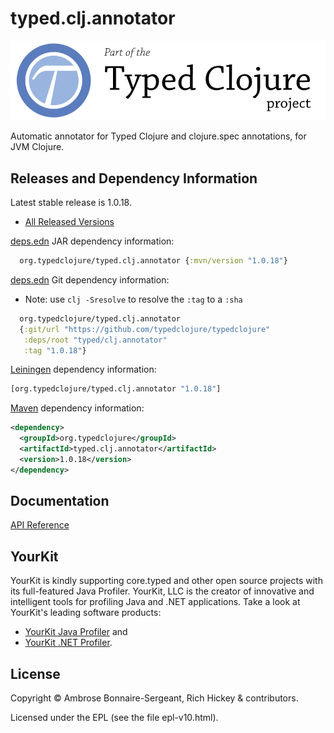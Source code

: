<!-- DO NOT EDIT! Instead, edit `dev/resources/root-templates/typed/clj.annotator/README.md` and run `./script/regen-selmer.sh` -->
# typed.clj.annotator

<a href='https://typedclojure.org'><img src='images/part-of-typed-clojure-project.png'></a>

Automatic annotator for Typed Clojure and clojure.spec annotations, for JVM Clojure.

## Releases and Dependency Information

Latest stable release is 1.0.18.

* [All Released Versions](https://clojars.org/org.typedclojure/typed.clj.annotator)

[deps.edn](https://clojure.org/reference/deps_and_cli) JAR dependency information:

```clj
  org.typedclojure/typed.clj.annotator {:mvn/version "1.0.18"}
 ```

[deps.edn](https://clojure.org/reference/deps_and_cli) Git dependency information:

- Note: use `clj -Sresolve` to resolve the `:tag` to a `:sha`

```clj
  org.typedclojure/typed.clj.annotator
  {:git/url "https://github.com/typedclojure/typedclojure"
   :deps/root "typed/clj.annotator"
   :tag "1.0.18"}
```

[Leiningen](https://github.com/technomancy/leiningen) dependency information:

```clojure
[org.typedclojure/typed.clj.annotator "1.0.18"]
```

[Maven](https://maven.apache.org/) dependency information:

```XML
<dependency>
  <groupId>org.typedclojure</groupId>
  <artifactId>typed.clj.annotator</artifactId>
  <version>1.0.18</version>
</dependency>
```

## Documentation

[API Reference](https://api.typedclojure.org/latest/typed.clj.annotator/index.html)

## YourKit

YourKit is kindly supporting core.typed and other open source projects with its full-featured Java Profiler.
YourKit, LLC is the creator of innovative and intelligent tools for profiling
Java and .NET applications. Take a look at YourKit's leading software products:

* <a href="http://www.yourkit.com/java/profiler/index.jsp">YourKit Java Profiler</a> and
* <a href="http://www.yourkit.com/.net/profiler/index.jsp">YourKit .NET Profiler</a>.

## License

Copyright © Ambrose Bonnaire-Sergeant, Rich Hickey & contributors.

Licensed under the EPL (see the file epl-v10.html).
